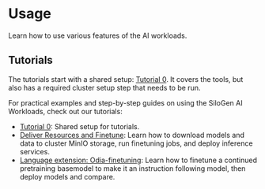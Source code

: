 # Usage

Learn how to use various features of the AI workloads.

## Tutorials

The tutorials start with a shared setup: [Tutorial 0](tutorials/tutorial-prereqs.md). It covers the tools, but also has a required cluster setup step that needs to be run.

For practical examples and step-by-step guides on using the SiloGen AI Workloads, check out our tutorials:

- [Tutorial 0](tutorials/tutorial-prereqs.md): Shared setup for tutorials.
- [Deliver Resources and Finetune](tutorials/tutorial-01-deliver-resources-and-finetune.md): Learn how to download models and data to cluster MinIO storage, run finetuning jobs, and deploy inference services.
- [Language extension: Odia-finetuning](tutorials/tutorial-02-language-extension-finetune.md): Learn how to finetune a continued pretraining basemodel to make it an instruction following model, then deploy models and compare.
